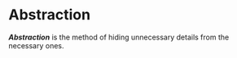 # Abstraction

***Abstraction*** is the method of hiding unnecessary details from the necessary ones. 